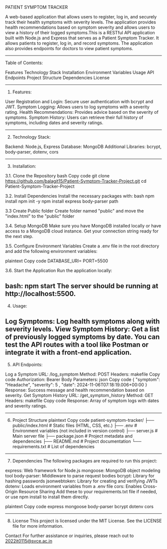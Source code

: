 PATIENT SYMPTOM TRACKER

A web-based application that allows users to register, log in, and securely track their health symptoms with severity levels. The application provides health recommendations based on symptom severity and allows users to view a history of their logged symptoms.This is a RESTful API application built with Node.js and Express that serves as a Patient Symptom Tracker. It allows patients to register, log in, and record symptoms. The application also provides endpoints for doctors to view patient symptoms.

---------------

Table of Contents:

Features
Technology Stack
Installation
Environment Variables
Usage
API Endpoints
Project Structure
Dependencies
License

------------------------

1. Features:
   
User Registration and Login: Secure user authentication with bcrypt and JWT.
Symptom Logging: Allows users to log symptoms with a severity rating.
Health Recommendations: Provides advice based on the severity of symptoms.
Symptom History: Users can retrieve their full history of symptoms, including dates and severity ratings.

----------------------------------

2. Technology Stack:
   
Backend: Node.js, Express
Database: MongoDB
Additional Libraries: bcrypt, body-parser, dotenv, cors

-----------------------------------

3. Installation:

3.1. Clone the Repository
bash
Copy code
git clone https://github.com/balagit15/Patient-Symptom-Tracker-Project.git
cd Patient-Symptom-Tracker-Project

3.2. Install Dependencies
Install the necessary packages with:
bash
npm install
npm init -y
npm install express body-parser path

3.3 Create Public folder
Create folder named "public" and move the "index.html" to the "public" folder

3.4. Setup MongoDB
Make sure you have MongoDB installed locally or have access to a MongoDB cloud instance. Get your connection string ready for the next step.

3.5. Configure Environment Variables
Create a .env file in the root directory and add the following environment variables:

plaintext
Copy code
DATABASE_URI=<Your MongoDB Connection String>
PORT=5500

3.6. Start the Application
Run the application locally:

bash:
npm start
The server should be running at http://localhost:5500.
-----------------------------------------------------------------------------

4. Usage:

Log Symptoms: Log health symptoms along with severity levels.
View Symptom History: Get a list of previously logged symptoms by date.
You can test the API routes with a tool like Postman or integrate it with a front-end application.
--------------------------------------------------------------------------------------

5. API Endpoints:
   

Log a Symptom 
URL: /log_symptom
Method: POST
Headers:
makefile
Copy code
Authorization: Bearer <JWT Token>
Body Parameters:
json
Copy code
{
  "symptom": "Headache",
  "severity": 5 ,
  "date": 2024-11-06T07:18:19.006+00:00
}
Response: Success message and health recommendation based on severity.
Get Symptom History
URL: /get_symptom_history
Method: GET
Headers:
makefile
Copy code
Response: Array of symptom logs with dates and severity ratings.

--------------------------------------------------------------------------------

6. Project Structure
plaintext
Copy code
patient-symptom-tracker/
├── public/index.html                # Static files (HTML, CSS, etc.)
├── .env                   # Environment variables (not included in version control)
├── server.js              # Main server file
├── package.json           # Project metadata and dependencies
├── README.md              # Project documentation
└── requirements.txt       # List of dependencies

------------------------------------------------------------------------------------

7. Dependencies
The following packages are required to run this project:

express: Web framework for Node.js
mongoose: MongoDB object modeling tool
body-parser: Middleware to parse request bodies
bcrypt: Library for hashing passwords
jsonwebtoken: Library for creating and verifying JWTs
dotenv: Loads environment variables from a .env file
cors: Enables Cross-Origin Resource Sharing
Add these to your requirements.txt file if needed, or use npm install to install them directly.

plaintext
Copy code
express
mongoose
body-parser
bcrypt
dotenv
cors

--------------------------------------------------------------------------

8. License
This project is licensed under the MIT License. See the LICENSE file for more information.

Contact
For further assistance or inquiries, please reach out to 2022it0115@svce.ac.in
